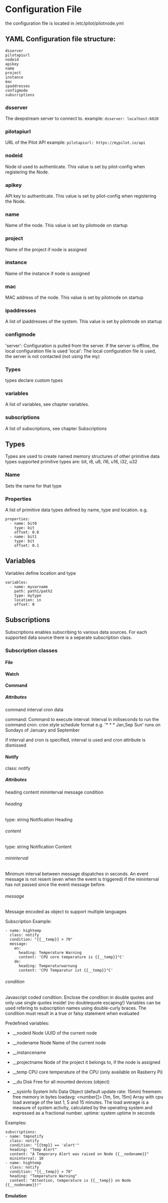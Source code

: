 # Configuration File

the configuration file is located in /etc/pilot/pilotnode.yml

## YAML Configuration file structure:

```
dsserver
pilotapiurl
nodeid
apikey 
name
project
instance
mac
ipaddresses
configmode
subscriptions 
```

### dsserver
The deepstream server to connect to.
example: `dsserver: localhost:6020`

### pilotapiurl
URL of the Pilot API
example: `pilotapiurl: https://mypilot.io/api`

### nodeid
Node id used to authenticate.
This value is set by pilot-config when registering the Node.

### apikey
API key to authenticate.
This value is set by pilot-config when registering the Node.

### name
Name of the node.
This value is set by pilotnode on startup

### project
Name of the project if node is assigned

### instance
Name of the instance if node is assigned

### mac
MAC address of the node.
This value is set by pilotnode on startup

### ipaddresses
A list of ipaddresses of the system.
This value is set by pilotnode on startup

### configmode
'server': Configuration is pulled from the server. If the server is offline, the local configuration file is used
'local': The local configuration file is used, the server is not contacted (not using the my)

### Types
types declare custom types

### variables
A list of variables, see chapter variables.

### subscriptions
A list of subscriptions, see chapter Subscriptions

## Types
Types are used to create named memory structures of other primitive data types
supported primitive types are:
bit, i8, u8, i16, u16, i32, u32

### Name
Sets the name for that type

### Properties
A list of primitive data types defined by name, type and location.
e.g.
```
properties:
  - name: bit0
    type: bit
    offset: 0.0
  - name: bit1
    type: bit
    offset: 0.1
```

## Variables
Variables define location and type

```
variables:
  - name: myvarname
    path: path1/path2
    type: mytype
    location: in
    offset: 0
```

## Subscriptions

Subscriptions enables subscribing to various data sources. For each supported data source there is a separate subscription class.

### Subscription classes

#### File

#### Watch

#### Command

##### Attributes
command
interval
cron
data

command: Command to execute
interval: Interval in miliseconds to run the command
cron: cron style schedule format
e.g. '* * * Jan,Sep Sun' runs on Sundays of January and September

if interval and cron is specified, interval is used and cron attribute is dismissed

#### Notify
  class: notify

  ##### Attributes
  heading
  content
  mininterval
  message
  condition


  ###### heading
  type: string
  Notification Heading
  ###### content
  type: string
  Notification Content

  ###### mininterval
  Minimum interval between message dispatches in seconds.
  An event message is not resent (even when the event is triggered) if the mininterval has not passed since the event message before. 

  ###### message
  Message encoded as object to support multiple languages

  Subscription Example:
  ```
  - name: hightemp
    class: notify
    condition: "{{__temp}} > 70"
    message:
      en:
        heading: Temperature Warning
        content: 'CPU core temperature is {{__temp}}°C'
      de:
        heading: Temperaturwarnung
        content: 'CPU Temparatur ist {{__temp}}°C'
  ```

  ###### condition
  Javascript coded condition. Enclose the condition in double quotes and only use single quotes inside! (no doublequote escaping!)
  Variables can be used refering to subscription names using double-curly braces.
  The condition must result in a true or falsy statement when evaluated

  Predefined variables:
  - __nodeid
    Node UUID of the current node
  - __nodename
    Node Name of the current node
  - __instancename

  - __projectname
    Node of the project it belongs to, if the node is assigned
  - __temp
    CPU core temperature of the CPU (only available on Rasberry Pi) 
  - __du
    Disk Free for all mounted devices (object)
  - __sysinfo
    System Info Data Object (default update rate: 15min)
      freemem: <number> free memory in bytes
      loadavg: <number[]> [1m, 5m, 15m] Array with cpu load average of the last 1, 5 and 15 minutes. The load average is a measure of system activity, calculated by the operating system and expressed as a fractional number. 
      uptime: <number> system uptime in seconds

  Examples:
  ```
subscriptions:
  - name: tmpnotify
    class: notify
    condition: "{{tmp}} == 'alert'"
    heading: "Temp Alert"
    content: "A Temporary Alert was raised on Node {{__nodename}}"
    mininterval: 10
  - name: hightemp
    class: notify
    condition: "{{__temp}} > 70"
    heading: "Temperature Warning"
    content: "Attention, temperature is {{__temp}} on Node {{__nodename}}!"
  ```

#### Emulation
